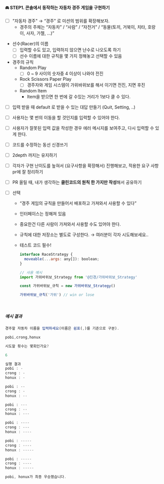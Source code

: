 #### 🚘 STEP1. 콘솔에서 동작하는 자동차 경주 게임을 구현하기

- [ ] "자동차 경주" → “경주” 로 미션의 범위를 확장해보자.
  - 경주의 주체는 “자동차” / “사람” / “자전거” / “동물(토끼, 거북이, 치타, 호랑이, 사자, 가젤, …)”
- 선수(Racer)의 이름
  - [ ] 입력할 수도 있고, 입력하지 않으면 난수로 나오도록 하기
  - [ ] 선수 이름에 대한 규칙을 몇 가지 정해놓고 선택할 수 있음
- 경주의 규칙
  - Random Play
    - [ ] 0 ~ 9 사이의 숫자중 4 이상이 나와야 전진
  - Rock Scissors Paper Play
    - [ ] 경주자와 게임 시스템이 가위바위보를 해서 이기면 전진, 지면 후진
  - Random Item
    - Item을 받으면 한 번에 갈 수있는 거리가 1보다 클 수 있다.
- [ ] 입력 받을 때 default 로 받을 수 있는 대답 만들기 (Quit, Setting, ..)
- [ ] 사용자는 몇 번의 이동을 할 것인지를 입력할 수 있어야 한다.
- [ ] 사용자가 잘못된 입력 값을 작성한 경우 에러 메시지를 보여주고, 다시 입력할 수 있게 한다.
- [ ] 코드를 수정하는 동선 신경쓰기
- [ ] 2depth 까지는 유지하기
- [ ] 각자가 구현 난이도를 높혀서 (요구사항을 확장해서) 진행해보고, 적용한 요구 사항 pr에 잘 정리하기
- [ ] PR 올릴 때, 내가 생각하는 **클린코드의 원칙 한 가지만 작성**해서 공유하기

- [ ] 선택

  - “경주 게임의 규칙을 만들어서 배포하고 가져와서 사용할 수 있다”
  - 인터페이스는 정해져 있음
  - 중요한건 다른 사람이 가져와서 사용할 수도 있어야 한다.
  - 규칙에 대한 저장소는 별도로 구성한다. → 여러분이 각자 시도해보세요..
  - 테스트 코드 필수!

    ```jsx
    interface RaceStrategy {
      moveable(...args: any[]): boolean;
    }

    // 사용 예시
    import 가위바위보_Strategy from '@진경/가위바위보_Strategy'

    const 가위바위보_규칙 = new 가위바위보_Strategy()

    가위바위보_규칙('가위') // win or lose
    ```

</br>

##### 예시 결과

```jsx
경주할 자동차 이름을 입력하세요(이름은 쉼표(,)를 기준으로 구분).

pobi,crong,honux

시도할 횟수는 몇회인가요?

6

실행 결과
pobi : -
crong : -
honux : -

pobi : --
crong : -
honux : --

pobi : ---
crong : --
honux : ---

pobi : ----
crong : ---
honux : ----

pobi : -----
crong : ----
honux : -----

pobi : -----
crong : ----
honux : -----

pobi, honux가 최종 우승했습니다.
```
